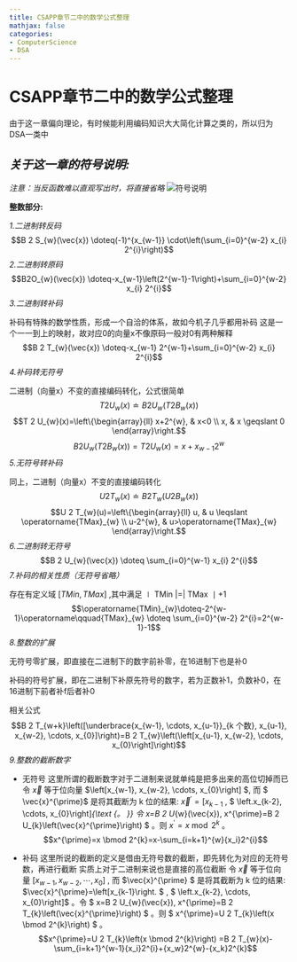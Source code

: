 ```yaml
---
title: CSAPP章节二中的数学公式整理
mathjax: false
categories:
- ComputerScience
- DSA
---
```


# CSAPP章节二中的数学公式整理

由于这一章偏向理论，有时候能利用编码知识大大简化计算之类的，所以归为DSA一类中

## *关于这一章的符号说明:*

*注意：当反函数难以直观写出时，将直接省略*
![符号说明](images/2022-09-06-20-57-10.png)

**整数部分:**

*1.二进制转反码*
$$B 2 S_{w}(\vec{x}) \doteq(-1)^{x_{w-1}} \cdot\left(\sum_{i=0}^{w-2} x_{i} 2^{i}\right)$$ 
*2.二进制转原码*
$$B2O_{w}(\vec{x}) \doteq-x_{w-1}\left(2^{w-1}-1\right)+\sum_{i=0}^{w-2} x_{i} 2^{i}$$
*3.二进制转补码*

补码有特殊的数学性质，形成一个自洽的体系，故如今机子几乎都用补码
这是一个一一到上的映射，故对应0的向量x不像原码一般对0有两种解释
$$B 2 T_{w}(\vec{x}) \doteq-x_{w-1} 2^{w-1}+\sum_{i=0}^{w-2} x_{i} 2^{i}$$
*4.补码转无符号*

二进制（向量x）不变的直接编码转化，公式很简单
$$T 2 U_{w}(x) \doteq B 2 U_{w}\left(T 2 B_{w}(x)\right)$$
$$T 2 U_{w}(x)=\left\{\begin{array}{ll}
x+2^{w}, & x<0 \\
x, & x \geqslant 0
\end{array}\right.$$
$$B 2 U_{w}\left(T 2 B_{w}(x)\right)=T 2 U_{w}(x)=x+x_{w-1} 2^{w}$$
*5.无符号转补码*

同上，二进制（向量x）不变的直接编码转化
$$U 2 T_{w}(x) \doteq B 2 T_{w}\left(U 2 B_{w}(x)\right)$$
$$U 2 T_{w}(u)=\left\{\begin{array}{ll}
u, & u \leqslant \operatorname{TMax}_{w} \\
u-2^{w}, & u>\operatorname{TMax}_{w}
\end{array}\right.$$
*6.二进制转无符号*
$$B 2 U_{w}(\vec{x}) \doteq \sum_{i=0}^{w-1} x_{i} 2^{i}$$
*7.补码的相关性质（无符号省略）*

存在有定义域 $[TMin,TMax]$ ,其中满足
$\mid \text { TMin }|=| \text { TMax } \mid+1$
$$\operatorname{TMin}_{w}\doteq-2^{w-1}\operatorname\qquad{TMax}_{w} \doteq \sum_{i=0}^{w-2} 2^{i}=2^{w-1}-1$$
*8.整数的扩展*

无符号零扩展，即直接在二进制下的数字前补零，在16进制下也是补0

补码的符号扩展，即在二进制下补原先符号的数字，若为正数补1，负数补0，在16进制下前者补f后者补0

相关公式
$$B 2 T_{w+k}\left([\underbrace{x_{w-1}, \cdots, x_{u-1}}_{k 个数}, x_{u-1}, x_{w-2}, \cdots, x_{0}]\right)=B 2 T_{w}\left(\left[x_{u-1}, x_{w-2}, \cdots, x_{0}\right]\right)$$
*9.整数的截断数字*

- 无符号
这里所谓的截断数字对于二进制来说就单纯是把多出来的高位切掉而已
令 $\vec{x}$ 等于位向量 $\left[x_{w-1}, x_{w-2}, \cdots, x_{0}\right] $, 而 $ \vec{x}^{\prime}$ 是将其截断为  k  位的结果: $\vec{x}^{\prime}=\left[x_{k-1}\right.$ , $ \left.x_{k-2}, \cdots, x_{0}\right]_{\text {。 }} $令$ x=B 2 U_{w}(\vec{x}), x^{\prime}=B 2 U_{k}\left(\vec{x}^{\prime}\right) $ 。则 $x^{\prime}=x \bmod 2^{k}$ 。
$$x^{\prime}=x \bmod 2^{k}=x-\sum_{i=k+1}^{w}{x_i}2^{i}$$

- 补码
  这里所说的截断的定义是借由无符号数的截断，即先转化为对应的无符号数，再进行截断
  实质上对于二进制来说也是直接的高位截断
令 $\vec{x}$ 等于位向量 $\left[x_{w-1}, x_{w-2}, \cdots, x_{0}\right]$ , 而 $\vec{x}^{\prime} $ 是将其截断为  k  位的结果: $\vec{x}^{\prime}=\left[x_{k-1}\right. $ , $ \left.x_{k-2}, \cdots, x_{0}\right]$ 。令 $  x=B 2 U_{w}(\vec{x}), x^{\prime}=B 2 T_{k}\left(\vec{x}^{\prime}\right) $ 。则 $  x^{\prime}=U 2 T_{k}\left(x \bmod 2^{k}\right) $ 。
$$x^{\prime}=U 2 T_{k}\left(x \bmod 2^{k}\right) =B 2 T_{w}(x)-\sum_{i=k+1}^{w-1}{x_i}2^{i}+{x_w}2^{w}-{x_k}2^{k}$$